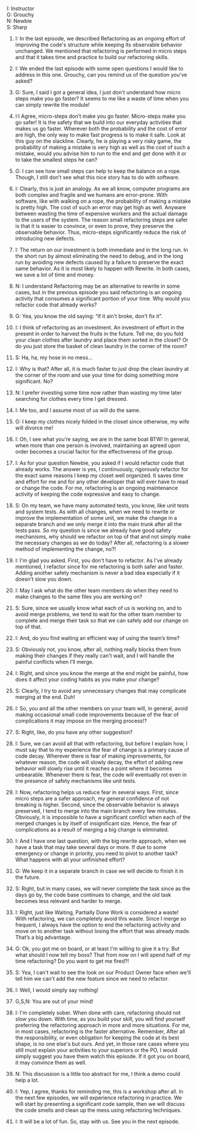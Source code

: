 I: Instructor<br>
G: Grouchy<br>
N: Newbie<br>
S: Sharp<br>

1. I: In the last episode, we described Refactoring as an ongoing effort of improving the code's structure while keeping its observable behavior unchanged. We mentioned that refactoring is performed in micro steps and that it takes time and practice to build our refactoring skills.
1. I: We ended the last episode with some open questions I would like to address in this one. Grouchy, can you remind us of the question you've asked?

1. G: Sure, I said I got a general idea, I just don't understand how micro steps make you go faster? It seems to me like a waste of time when you can simply rewrite the module!

1. I:I Agree, micro-steps don’t make you go faster. Micro-steps make you go safer! It is the safety that we build into our everyday activities that makes us go faster. Wherever both the probability and the cost of error are high, the only way to make fast progress is to make it safe.
Look at this guy on the slackline. Clearly, he is playing a very risky game, the probability of making a mistake is very high as well as the cost of such a mistake, would you advise him to run to the end and get done with it or to take the smallest steps he can?

1. G: I can see how small steps can help to keep the balance on a rope. Though, I still don’t see what this nice story has to do with software.

1. I: Clearly, this is just an analogy. As we all know, computer programs are both complex and fragile and we humans are error-prone. With software, like with walking on a rope, the probability of making a mistake is pretty high. The cost of such an error may get high as well. Anyware between wasting the time of expensive workers and the actual damage to the users of the system. The reason small refactoring steps are safer is that it is easier to convince, or even to prove, they preserve the observable behavior. Thus, micro-steps significantly reduce the risk of introducing new defects.

1. I: The return on our investment is both immediate and in the long run. In the short run by almost eliminating the need to debug, and in the long run by avoiding new defects caused by a failure to preserve the exact same behavior. As it is most likely to happen with Rewrite. In both cases, we save a lot of time and money.

1. N: I understand Refactoring may be an alternative to rewrite in some cases, but in the previous episode you said refactoring is an ongoing activity that consumes a significant portion of your time. Why would you refactor code that already works?

1. G: Yea, you know the old saying: “if it ain't broke, don't fix it”.

1. I: I think of refactoring as an investment. An investment of effort in the present in order to harvest the fruits in the future. Tell me, do you fold your clean clothes after laundry and place them sorted in the closet? Or do you just store the basket of clean laundry in the corner of the room?

1. S: Ha, ha, my hose in no mess…

1. I: Why is that? After all, it is much faster to just drop the clean laundry at the corner of the room and use your time for doing something more significant. No?

1. N: I prefer investing some time now rather than wasting my time later searching for clothes every time I get dressed.

1. I: Me too, and I assume most of us will do the same.

1. G: I keep my clothes nicely folded in the closet since otherwise, my wife will divorce me!

1. I: Oh, I see what you’re saying, we are in the same boat BTW! In general, when more than one person is involved, maintaining an agreed upon order becomes a crucial factor for the effectiveness of the group.
1. I: As for your question Newbie, you asked if I would refactor code that already works. The answer is yes, I continuously, rigorously refactor for the exact same reasons I keep my closet well organized. It saves time and effort for me and for any other developer that will ever have to read or change the code. For me, refactoring is an ongoing maintenance activity of keeping the code expressive and easy to change.

1. S: On my team, we have many automated tests, you know, like unit tests and system tests. As with all changes, when we need to rewrite or improve the implementation of some unit, we make the change in a separate branch and we only merge it into the main trunk after all the tests pass. So my question is since we already have good safety mechanisms, why should we refactor on top of that and not simply make the necessary changes as we do today? After all, refactoring is a slower method of implementing the change, no?!

1. I: I'm glad you asked. First, you don't have to refactor. As I've already mentioned, I refactor since for me refactoring is both safer and faster. Adding another safety mechanism is never a bad idea especially if it doesn't slow you down.

1. I: May I ask what do the other team members do when they need to make changes to the same files you are working on?

1. S: Sure, since we usually know what each of us is working on, and to avoid merge problems, we tend to wait for the other team member to complete and merge their task so that we can safely add our change on top of that.

1. I: And, do you find waiting an efficient way of using the team’s time?

1. S: Obviously not, you know, after all, nothing really blocks them from making their changes if they really can't wait, and I will handle the painful conflicts when I’ll merge.

1. I: Right, and since you know the merge at the end might be painful, how does it affect your coding habits as you make your change?

1. S: Clearly, I try to avoid any unnecessary changes that may complicate merging at the end. Duh!

1. I: So, you and all the other members on your team will, in general, avoid making occasional small code improvements because of the fear of complications it may impose on the merging process!?

1. S: Right, like, do you have any other suggestion?

1. I: Sure, we can avoid all that with refactoring, but before I explain how, I must say that to my experience the fear of change is a primary cause of code decay. Wherever there is fear of making improvements, for whatever reason, the code will slowly decay, the effort of adding new behavior will slowly rise until it reaches a point where it becomes unbearable. Whenever there is fear, the code will eventually rot even in the presence of safety mechanisms like unit tests.

1. I: Now, refactoring helps us reduce fear in several ways. First, since micro steps are a safer approach, my general confidence of not breaking is higher. Second, since the observable behavior is always preserved, I tend to merge into the main branch every few minutes. Obviously, it is impossible to have a significant conflict when each of the merged changes is by itself of insignificant size. Hence, the fear of complications as a result of merging a big change is eliminated.

1. I: And I have one last question, with the big rewrite approach, when we have a task that may take several days or more. If due to some emergency or change in priority, you need to pivot to another task? What happens with all your unfinished effort?

1. G: We keep it in a separate branch in case we will decide to finish it in the future.

1. S: Right, but in many cases, we will never complete the task since as the days go by, the code base continues to change, and the old task becomes less relevant and harder to merge.

1. I: Right, just like Waiting, Partially Done Work is considered a waste!
With refactoring, we can completely avoid this waste. Since I merge so frequent, I always have the option to end the refactoring activity and move on to another task without losing the effort that was already made. That’s a big advantage.

1. G: Ok, you got me on board, or at least I'm willing to give it a try. But what should I now tell my boss? That from now on I will spend half of my time refactoring? Do you want to get me fired?!
1. S: Yea, I can't wait to see the look on our Product Owner face when we'll tell him we can't add the new feature since we need to refactor.

1. I: Well, I would simply say nothing!

1. G,S,N: You are out of your mind!

1. I: I'm completely sober. When done with care, refactoring should not slow you down. With time, as you build your skill, you will find yourself preferring the refactoring approach in more and more situations. For me, in most cases, refactoring is the faster alternative. Remember, After all the responsibility, or even obligation for keeping the code at its best shape, is no one else's but ours. And yet, in those rare cases where you still must explain your activities to your superiors or the PO, I would simply suggest you have them watch this episode. If it got you on board, it may convince them as well.

1. N: This discussion is a little too abstract for me, I think a demo could help a lot.

1. I: Yep, I agree, thanks for reminding me, this is a workshop after all. 
In the next few episodes, we will experience refactoring in practice. 
We will start by presenting a significant code sample, then we will discuss the code smells and clean up the mess using refactoring techniques.

1. I: It will be a lot of fun. So, stay with us. See you in the next episode.
